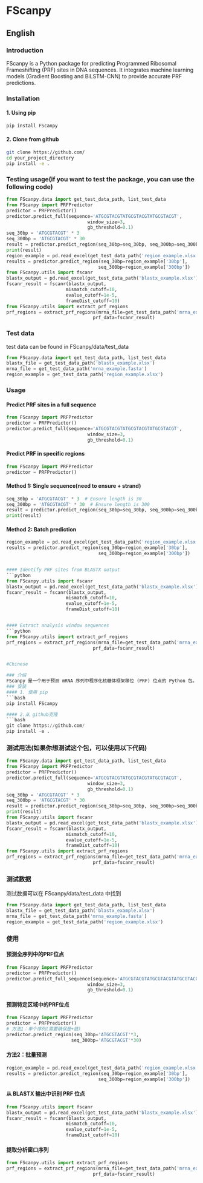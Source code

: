 # FScanpy

## English

### Introduction
FScanpy is a Python package for predicting Programmed Ribosomal Frameshifting (PRF) sites in DNA sequences. It integrates machine learning models (Gradient Boosting and BiLSTM-CNN) to provide accurate PRF predictions.

### Installation

#### 1. Using pip
```bash
pip install FScanpy
```

#### 2. Clone from github
```bash
git clone https://github.com/
cd your_project_directory
pip install -e .
```

### Testing usage(if you want to test the package, you can use the following code)
```python
from FScanpy.data import get_test_data_path, list_test_data
from FScanpy import PRFPredictor
predictor = PRFPredictor()
predictor.predict_full(sequence='ATGCGTACGTATGCGTACGTATGCGTACGT',
                              window_size=3,
                              gb_threshold=0.1)
seq_30bp = 'ATGCGTACGT' * 3  
seq_300bp = 'ATGCGTACGT' * 30
result = predictor.predict_region(seq_30bp=seq_30bp, seq_300bp=seq_300bp)
print(result)
region_example = pd.read_excel(get_test_data_path('region_example.xlsx'))
results = predictor.predict_region(seq_30bp=region_example['30bp'], 
                                  seq_300bp=region_example['300bp'])
from FScanpy.utils import fscanr
blastx_output = pd.read_excel(get_test_data_path('blastx_example.xlsx'))
fscanr_result = fscanr(blastx_output, 
                      mismatch_cutoff=10,
                      evalue_cutoff=1e-5,
                      frameDist_cutoff=10)
from FScanpy.utils import extract_prf_regions
prf_regions = extract_prf_regions(mrna_file=get_test_data_path('mrna_example.fasta'),
                                prf_data=fscanr_result)
```

### Test data
test data can be found in FScanpy/data/test_data
```python
from FScanpy.data import get_test_data_path, list_test_data
blastx_file = get_test_data_path('blastx_example.xlsx')
mrna_file = get_test_data_path('mrna_example.fasta')
region_example = get_test_data_path('region_example.xlsx')
```

### Usage
#### Predict PRF sites in a full sequence
```python
from FScanpy import PRFPredictor
predictor = PRFPredictor()
predictor.predict_full(sequence='ATGCGTACGTATGCGTACGTATGCGTACGT',
                              window_size=3,
                              gb_threshold=0.1)
```

#### Predict PRF in specific regions
```python
from FScanpy import PRFPredictor
predictor = PRFPredictor()
```
#### Method 1: Single sequence(need to ensure + strand)
```python
seq_30bp = 'ATGCGTACGT' * 3  # Ensure length is 30
seq_300bp = 'ATGCGTACGT' * 30  # Ensure length is 300
result = predictor.predict_region(seq_30bp=seq_30bp, seq_300bp=seq_300bp)
print(result)
```
#### Method 2: Batch prediction
```python
region_example = pd.read_excel(get_test_data_path('region_example.xlsx'))
results = predictor.predict_region(seq_30bp=region_example['30bp'], 
                                  seq_300bp=region_example['300bp'])


#### Identify PRF sites from BLASTX output
```python
from FScanpy.utils import fscanr
blastx_output = pd.read_excel(get_test_data_path('blastx_example.xlsx'))
fscanr_result = fscanr(blastx_output, 
                      mismatch_cutoff=10,
                      evalue_cutoff=1e-5,
                      frameDist_cutoff=10)


#### Extract analysis window sequences
```python
from FScanpy.utils import extract_prf_regions
prf_regions = extract_prf_regions(mrna_file=get_test_data_path('mrna_example.fasta'),
                                prf_data=fscanr_result)


#Chinese

### 介绍
FScanpy 是一个用于预测 mRNA 序列中程序化核糖体框架移位 (PRF) 位点的 Python 包。它集成了机器学习模型（Gradient Boosting 和 CNN），以提供准确的 PRF 预测。
### 安装
#### 1. 使用 pip
```bash
pip install FScanpy

#### 2.从 github克隆
```bash
git clone https://github.com/
pip install -e .
```
### 测试用法(如果你想测试这个包，可以使用以下代码)
```python
from FScanpy.data import get_test_data_path, list_test_data
from FScanpy import PRFPredictor
predictor = PRFPredictor()
predictor.predict_full(sequence='ATGCGTACGTATGCGTACGTATGCGTACGT',
                              window_size=3,
                              gb_threshold=0.1)
seq_30bp = 'ATGCGTACGT' * 3  
seq_300bp = 'ATGCGTACGT' * 30
result = predictor.predict_region(seq_30bp=seq_30bp, seq_300bp=seq_300bp)
print(result)
from FScanpy.utils import fscanr
blastx_output = pd.read_excel(get_test_data_path('blastx_example.xlsx'))
fscanr_result = fscanr(blastx_output, 
                      mismatch_cutoff=10,
                      evalue_cutoff=1e-5,
                      frameDist_cutoff=10)
from FScanpy.utils import extract_prf_regions
prf_regions = extract_prf_regions(mrna_file=get_test_data_path('mrna_example.fasta'),
                                prf_data=fscanr_result)
```

### 测试数据
测试数据可以在 FScanpy/data/test_data 中找到
```python
from FScanpy.data import get_test_data_path, list_test_data
blastx_file = get_test_data_path('blastx_example.xlsx')
mrna_file = get_test_data_path('mrna_example.fasta')
region_example = get_test_data_path('region_example.xlsx')
```

### 使用
#### 预测全序列中的PRF位点
```python
from FScanpy import PRFPredictor
predictor = PRFPredictor()
predictor.predict_full_sequence(sequence='ATGCGTACGTATGCGTACGTATGCGTACGT',
                              window_size=3,
                              gb_threshold=0.1)
```

#### 预测特定区域中的PRF位点
```python
from FScanpy import PRFPredictor
predictor = PRFPredictor()
# 方法1：单个序列(需要确保是+链)
predictor.predict_region(seq_30bp='ATGCGTACGT'*3, 
                        seq_300bp='ATGCGTACGT'*30)
```

#### 方法2：批量预测
```python
region_example = pd.read_excel(get_test_data_path('region_example.xlsx'))
results = predictor.predict_region(seq_30bp=region_example['30bp'], 
                                  seq_300bp=region_example['300bp'])
```

#### 从 BLASTX 输出中识别 PRF 位点
```python
from FScanpy.utils import fscanr
blastx_output = pd.read_excel(get_test_data_path('blastx_example.xlsx'))
fscanr_result = fscanr(blastx_output, 
                      mismatch_cutoff=10,
                      evalue_cutoff=1e-5,
                      frameDist_cutoff=10)    
```
#### 提取分析窗口序列
```python
from FScanpy.utils import extract_prf_regions
prf_regions = extract_prf_regions(mrna_file=get_test_data_path('mrna_example.fasta'),
                                prf_data=fscanr_result)
```